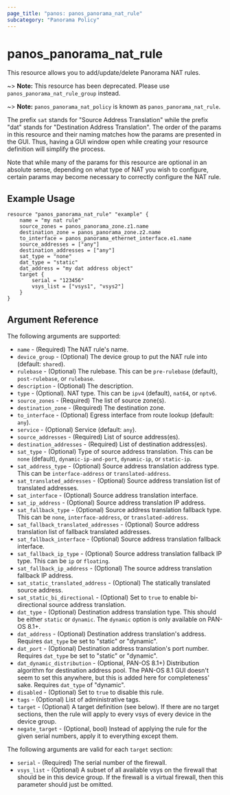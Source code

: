 ```yaml
---
page_title: "panos: panos_panorama_nat_rule"
subcategory: "Panorama Policy"
---
```


# panos_panorama_nat_rule

This resource allows you to add/update/delete Panorama NAT rules.

~> **Note:** This resource has been deprecated.  Please use
`panos_panorama_nat_rule_group` instead.

~> **Note:** `panos_panorama_nat_policy` is known as `panos_panorama_nat_rule`.

The prefix `sat` stands for "Source Address Translation" while the prefix "dat"
stands for "Destination Address Translation".  The order of the params in
this resource and their naming matches how the params are presented in
the GUI.  Thus, having a GUI window open while creating your resource
definition will simplify the process.

Note that while many of the params for this resource are optional in an
absolute sense, depending on what type of NAT you wish to configure, certain
params may become necessary to correctly configure the NAT rule.

## Example Usage

```hcl
resource "panos_panorama_nat_rule" "example" {
    name = "my nat rule"
    source_zones = panos_panorama_zone.z1.name
    destination_zone = panos_panorama_zone.z2.name
    to_interface = panos_panorama_ethernet_interface.e1.name
    source_addresses = ["any"]
    destination_addresses = ["any"]
    sat_type = "none"
    dat_type = "static"
    dat_address = "my dat address object"
    target {
        serial = "123456"
        vsys_list = ["vsys1", "vsys2"]
    }
}
```

## Argument Reference

The following arguments are supported:

* `name` - (Required) The NAT rule's name.
* `device_group` - (Optional) The device group to put the NAT rule into
  (default: `shared`).
* `rulebase` - (Optional) The rulebase.  This can be `pre-rulebase` (default),
  `post-rulebase`, or `rulebase`.
* `description` - (Optional) The description.
* `type` - (Optional). NAT type.  This can be `ipv4` (default), `nat64`, or
  `nptv6`.
* `source_zones` - (Required) The list of source zone(s).
* `destination_zone` - (Required) The destination zone.
* `to_interface` - (Optional) Egress interface from route lookup (default:
  `any`).
* `service` - (Optional) Service (default: `any`).
* `source_addresses` - (Required) List of source address(es).
* `destination_addresses` - (Required) List of destination address(es).
* `sat_type` - (Optional) Type of source address translation.  This can be
  `none` (default), `dynamic-ip-and-port`, `dynamic-ip`, or `static-ip`.
* `sat_address_type` - (Optional) Source address translation address type.
  This can be `interface-address` or `translated-address`.
* `sat_translated_addresses` - (Optional) Source address translation list of
  translated addresses.
* `sat_interface` - (Optional) Source address translation interface.
* `sat_ip_address` - (Optional) Source address translation IP address.
* `sat_fallback_type` - (Optional) Source address translation fallback type.
  This can be `none`, `interface-address`, or `translated-address`.
* `sat_fallback_translated_addresses` - (Optional) Source address translation
  list of fallback translated addresses.
* `sat_fallback_interface` - (Optional) Source address translation fallback
  interface.
* `sat_fallback_ip_type` - (Optional) Source address translation fallback
  IP type.  This can be `ip` or `floating`.
* `sat_fallback_ip_address` - (Optional) The source address translation
  fallback IP address.
* `sat_static_translated_address` - (Optional) The statically translated source
  address.
* `sat_static_bi_directional` - (Optional) Set to `true` to enable
  bi-directional source address translation.
* `dat_type` - (Optional) Destination address translation type.  This should
  be either `static` or `dynamic`.  The `dynamic` option is only available on
  PAN-OS 8.1+.
* `dat_address` - (Optional) Destination address translation's address.  Requires
  `dat_type` be set to "static" or "dynamic".
* `dat_port` - (Optional) Destination address translation's port number.  Requires
  `dat_type` be set to "static" or "dynamic".
* `dat_dynamic_distribution` - (Optional, PAN-OS 8.1+) Distribution algorithm
  for destination address pool.  The PAN-OS 8.1 GUI doesn't seem to set this
  anywhere, but this is added here for completeness' sake.  Requires `dat_type`
  of "dynamic".
* `disabled` - (Optional) Set to `true` to disable this rule.
* `tags` - (Optional) List of administrative tags.
* `target` - (Optional) A target definition (see below).  If there are no
  target sections, then the rule will apply to every vsys of every device
  in the device group.
* `negate_target` - (Optional, bool) Instead of applying the rule for the
  given serial numbers, apply it to everything except them.

The following arguments are valid for each `target` section:

* `serial` - (Required) The serial number of the firewall.
* `vsys_list` - (Optional) A subset of all available vsys on the firewall
  that should be in this device group.  If the firewall is a virtual firewall,
  then this parameter should just be omitted.
